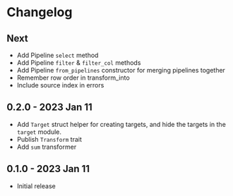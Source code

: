 # Changelog

## Next
- Add Pipeline `select` method
- Add Pipeline `filter` & `filter_col` methods
- Add Pipeline `from_pipelines` constructor for merging pipelines together
- Remember row order in transform_into
- Include source index in errors

## 0.2.0 - 2023 Jan 11
- Add `Target` struct helper for creating targets, and hide the targets in the `target` module.
- Publish `Transform` trait
- Add `sum` transformer

## 0.1.0 - 2023 Jan 11
- Initial release
